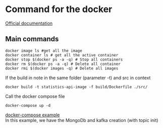 # Command for the docker

[Official documentation](https://docs.docker.com/)

## Main commands

```shell
docker image ls #get all the image
docker container ls # get all the active container
docker stop $(docker ps -a -q) # Stop all containers
docker rm $(docker ps -a -q) # Delete all container
docker rmi $(docker images -q) # Delete all images
```

If the build in note in the same folder (parameter -t) and src in context

```shell
docker build -t statistics-api-image -f build/Dockerfile ./src/
```

Call the docker compose file

```shell
docker-compose up -d
```

[docker-compose example](./docker-compose.exemple.yml)\
In this example, we have the MongoDb and kafka creation (with topic init)
